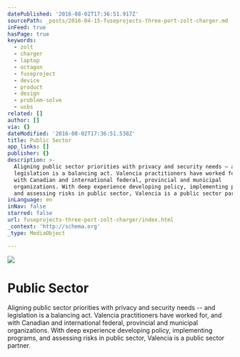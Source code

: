 ```yaml
---
datePublished: '2016-08-02T17:36:51.917Z'
sourcePath: _posts/2016-04-15-fuseprojects-three-port-zolt-charger.md
inFeed: true
hasPage: true
keywords:
  - zolt
  - charger
  - laptop
  - octagon
  - fuseproject
  - device
  - product
  - design
  - problem-solve
  - usbs
related: []
author: []
via: {}
dateModified: '2016-08-02T17:36:51.538Z'
title: Public Sector
app_links: []
publisher: {}
description: >-
  Aligning public sector priorities with privacy and security needs – and
  legislation is a balancing act. Valencia practitioners have worked for, and
  with Canadian and international federal, provincial and municipal
  organizations. With deep experience developing policy, implementing programs,
  and assessing risks in public sector, Valencia is a public sector partner.
inLanguage: en
inNav: false
starred: false
url: fuseprojects-three-port-zolt-charger/index.html
_context: 'http://schema.org'
_type: MediaObject

---
```

![](https://the-grid-user-content.s3-us-west-2.amazonaws.com/257660d6-b6a9-4f31-a80b-841256edff52.tiff)

# Public Sector

Aligning public sector priorities with privacy and security needs -- and legislation is a balancing act. Valencia practitioners have worked for, and with Canadian and international federal, provincial and municipal organizations. With deep experience developing policy, implementing programs, and assessing risks in public sector, Valencia is a public sector partner.